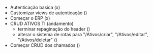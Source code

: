 -   Autenticação basica (x)
-   Customizar views de autenticação ()
-   Começar o ERP (x)
-   CRUD ATIVOS TI (andamento)
    -   terminar repaginação do header ()
    -   alterar o sistema de rotas para "/Ativos/criar", "/Ativos/editar", "/Ativos/deletar" ()
-   Começar CRUD dos chamados ()